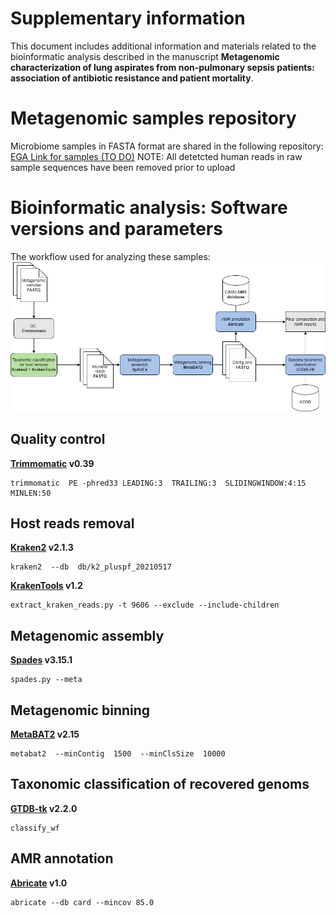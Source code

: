 # Supplementary information

This document includes additional information and materials related to the bioinformatic analysis described in the manuscript **Metagenomic characterization of lung aspirates from non-pulmonary sepsis patients: association of antibiotic resistance and patient mortality**. 


# Metagenomic samples repository
Microbiome samples in FASTA format are shared in the following repository:
[EGA Link for samples (TO DO)](www.google.es)
NOTE: All detetcted human reads in raw sample sequences have been removed prior to upload

# Bioinformatic analysis: Software versions and  parameters
The workflow used for analyzing these samples:
![image info](metagen_workflow.png)

## Quality control

**[Trimmomatic](https://github.com/usadellab/Trimmomatic) v0.39** 

    trimmomatic  PE -phred33 LEADING:3  TRAILING:3  SLIDINGWINDOW:4:15  MINLEN:50

## Host reads removal

**[Kraken2](https://ccb.jhu.edu/software/kraken2/) v2.1.3**

    kraken2  --db  db/k2_pluspf_20210517

**[KrakenTools](https://ccb.jhu.edu/software/krakentools/) v1.2**

    extract_kraken_reads.py -t 9606 --exclude --include-children

## Metagenomic assembly

**[Spades](https://github.com/ablab/spades) v3.15.1** 

    spades.py --meta

## Metagenomic binning

**[MetaBAT2](https://bitbucket.org/berkeleylab/metabat/src/master/) v2.15** 

    metabat2  --minContig  1500  --minClsSize  10000

## Taxonomic classification of recovered genoms

**[GTDB-tk](https://github.com/Ecogenomics/GTDBTk) v2.2.0** 

    classify_wf

## AMR annotation

**[Abricate](https://github.com/tseemann/abricate/) v1.0**

    abricate --db card --mincov 85.0

